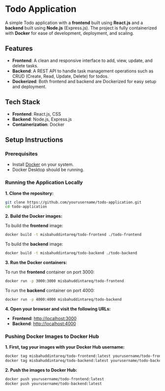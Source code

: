 # Todo Application

A simple Todo application with a **frontend** built using **React.js** and a **backend** built using **Node.js** (Express.js). The project is fully containerized with **Docker** for ease of development, deployment, and scaling.

## Features

- **Frontend**: A clean and responsive interface to add, view, update, and delete tasks.
- **Backend**: A REST API to handle task management operations such as CRUD (Create, Read, Update, Delete) for todos.
- **Dockerized**: Both frontend and backend are Dockerized for easy setup and deployment.

## Tech Stack

- **Frontend**: React.js, CSS
- **Backend**: Node.js, Express.js
- **Containerization**: Docker

## Setup Instructions

### Prerequisites

- Install [Docker](https://www.docker.com/get-started) on your system.
- Docker Desktop should be running.

### Running the Application Locally

**1. Clone the repository:**

   ```bash
   git clone https://github.com/yourusername/todo-application.git
   cd todo-application
   ```

**2. Build the Docker images:**
   
  To build the **frontend** image:
  ```bash
  docker build -t misbahuddintareq/todo-frontend ./todo-frontend
  ```
  To build the **backend** image:
  ```bash
  docker build -t misbahuddintareq/todo-backend ./todo-backend
  ```
**3. Run the Docker containers:**

  To run the **frontend** container on port 3000:
  ```bash
  docker run -p 3000:3000 misbahuddintareq/todo-frontend
  ```
  To run the **backend** container on port 4000:
  ```bash
  docker run -p 4000:4000 misbahuddintareq/todo-backend
  ```

**4. Open your browser and visit the following URLs:**

   - **Frontend**: [http://localhost:3000](http://localhost:3000)
   - **Backend**: [http://localhost:4000](http://localhost:4000)

### Pushing Docker Images to Docker Hub
**1. First, tag your images with your Docker Hub username:**
  ```bash
  docker tag misbahuddintareq/todo-frontend:latest yourusername/todo-frontend:latest
  docker tag misbahuddintareq/todo-backend:latest yourusername/todo-backend:latest
  ```
**2. Push the images to Docker Hub:**
  ```bash
  docker push yourusername/todo-frontend:latest
  docker push yourusername/todo-backend:latest
  ```
